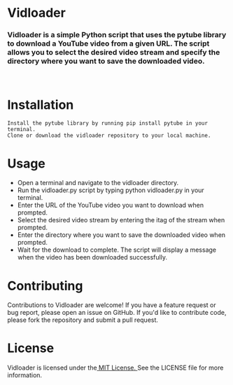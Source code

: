 # Vidloader

  ###  Vidloader is a simple Python script that uses the pytube library to download a YouTube video from a given URL. The script allows you to select the desired video      stream and specify the directory where you want to save the downloaded video.


<br>




# Installation

    Install the pytube library by running pip install pytube in your terminal.
    Clone or download the vidloader repository to your local machine.



# Usage

 -   Open a terminal and navigate to the vidloader directory.
 -   Run the vidloader.py script by typing python vidloader.py in your terminal.
 -   Enter the URL of the YouTube video you want to download when prompted.
 -   Select the desired video stream by entering the itag of the stream when prompted.
 -   Enter the directory where you want to save the downloaded video when prompted.
 -   Wait for the download to complete. The script will display a message when the video has been downloaded successfully.



# Contributing

Contributions to Vidloader are welcome! If you have a feature request or bug report, please open an issue on GitHub. If you'd like to contribute code, please fork the repository and submit a pull request.



# License

Vidloader is licensed under the<a href="https://opensource.org/licenses/MIT" target="_blank" > MIT License. </a> See the LICENSE file for more information.
